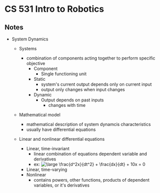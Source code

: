 # CS 531 Intro to Robotics

## Notes

- System Dynamics

  - Systems
    - combination of components acting together to perform specific objective
      - Component
        - Single functioning unit
      - Static
        - system's current output depends only on current input
        - output only changes when input changes
      - Dynamic
        - Output depends on past inputs
          - changes with time
  - Mathematical model

    - mathematical description of system dynamcis characteristics
    - usually have differential equations

  - Linear and nonlinear differential equations
    - Linear, time-invariant
      - linear combination of equations dependent variable and derivatives
      - ex: <img src="https://latex.codecogs.com/gif.latex?\large&space;\frac{d^2x}{dt^2}&space;&plus;&space;\frac{dx}{dt}&space;&plus;&space;10x&space;=&space;0" title="\large \frac{d^2x}{dt^2} + \frac{dx}{dt} + 10x = 0" />
    - Linear, time-varying
    - Nonlinear
      - contains powers, other functions, products of dependent variables, or it's derivatives
